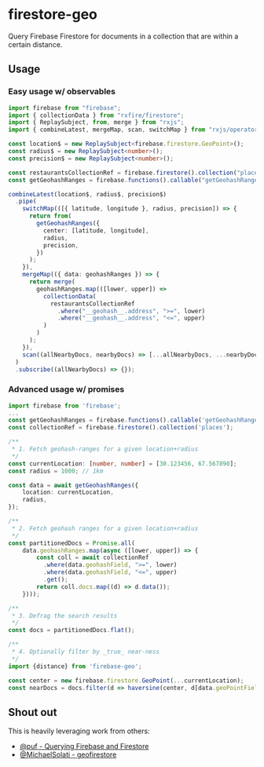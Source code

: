 # firestore-geo

Query Firebase Firestore for documents in a collection that are within a certain distance.

## Usage

### Easy usage w/ observables

```typescript
import firebase from "firebase";
import { collectionData } from "rxfire/firestore";
import { ReplaySubject, from, merge } from "rxjs";
import { combineLatest, mergeMap, scan, switchMap } from "rxjs/operators";

const location$ = new ReplaySubject<firebase.firestore.GeoPoint>();
const radius$ = new ReplaySubject<number>();
const precision$ = new ReplaySubject<number>();

const restaurantsCollectionRef = firebase.firestore().collection("places");
const getGeohashRanges = firebase.functions().callable("getGeohashRanges");

combineLatest(location$, radius$, precision$)
  .pipe(
    switchMap(([{ latitude, longitude }, radius, precision]) => {
      return from(
        getGeohashRanges({
          center: [latitude, longitude],
          radius,
          precision,
        })
      );
    }),
    mergeMap(({ data: geohashRanges }) => {
      return merge(
        geohashRanges.map(([lower, upper]) =>
          collectionData(
            restaurantsCollectionRef
              .where("__geohash__.address", ">=", lower)
              .where("__geohash__.address", "<=", upper)
          )
        )
      );
    }),
    scan((allNearbyDocs, nearbyDocs) => [...allNearbyDocs, ...nearbyDocs]),
  )
  .subscribe((allNearbyDocs) => {});
```

### Advanced usage w/ promises

```typescript
import firebase from 'firebase';
...
const getGeohashRanges = firebase.functions().callable('getGeohashRanges');
const collectionRef = firebase.firestore().collection('places');

/**
 * 1. Fetch geohash-ranges for a given location+radius
 */
const currentLocation: [number, number] = [30.123456, 67.567890];
const radius = 1000; // 1km

const data = await getGeohashRanges({
    location: currentLocation,
    radius,
});

/**
 * 2. Fetch geohash ranges for a given location+radius
 */
const partitionedDocs = Promise.all(
    data.geohashRanges.map(async ([lower, upper]) => {
        const coll = await collectionRef
          .where(data.geohashField, ">=", lower)
          .where(data.geohashField, "<=", upper)
          .get();
        return coll.docs.map((d) => d.data());
    })));

/**
 * 3. Defrag the search results
 */
const docs = partitionedDocs.flat();

/**
 * 4. Optionally filter by _true_ near-ness
 */
import {distance} from 'firebase-geo';

const center = new firebase.firestore.GeoPoint(...currentLocation);
const nearDocs = docs.filter(d => haversine(center, d[data.geoPointField]) <= radius);
```

## Shout out

This is heavily leveraging work from others:

- [@puf - Querying Firebase and Firestore](https://jsbin.com/mosiza/53)
- [@MichaelSolati - geofirestore](https://github.com/MichaelSolati/geofirestore-js)
